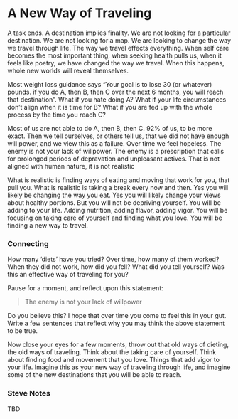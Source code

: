 # A New Way of Traveling

A task ends.  A destination implies finality.  We are not looking for a particular destination.  We are not looking for a map.  We are looking to change the way we travel through life.  The way we travel effects everything.  When self care becomes the most important thing, when seeking health pulls us, when it feels like poetry, we have changed the way we travel.  When this happens, whole new worlds will reveal themselves.

Most weight loss guidance says “Your goal is to lose 30 (or whatever) pounds. if you do A, then B, then C over the next 6 months, you will reach that destination”.   What if you hate doing A?  What if your life circumstances don’t align when it is time for B?  What if you are fed up with the whole process by the time you reach C?

Most of us are not able to do A, then B, then C.  92% of us, to be more exact. Then we tell ourselves, or others tell us, that we did not have enough will power, and we view this as a failure.   Over time we feel hopeless.  The enemy is not your lack of willpower.   The enemy is a prescription that calls for prolonged periods of depravation and unpleasant actives.  That is not aligned with human nature, it is not realistic

What is realistic is finding ways of eating and moving that work for you, that pull you.  What is realistic is taking a break every now and then.  Yes you will likely be changing the way you eat.  Yes you will likely change your views about healthy portions.  But you will not be depriving yourself.  You will be adding to your life.  Adding nutrition, adding flavor, adding vigor.  You will be focusing on taking care of yourself and finding what you love.  You will be finding a new way to travel.

### Connecting

How many ‘diets’ have you tried?  Over time, how many of them worked?  When they did not work, how did you fell?  What did you tell yourself?    Was this an effective way of traveling for you?

Pause for a moment, and reflect upon this statement:
> The enemy is not your lack of willpower

Do you believe this?  I hope that over time you come to feel this in your gut.  Write a few sentences that reflect why you may think the above statement to be true.

Now close your eyes for a few moments, throw out that old ways of dieting, the old ways of traveling.  Think about the taking care of yourself.  Think about finding food and movement that you love.  Things that add vigor to your life.  Imagine this as your new way of traveling through life, and imagine some of the new destinations that you will be able to reach.

### Steve Notes

TBD
